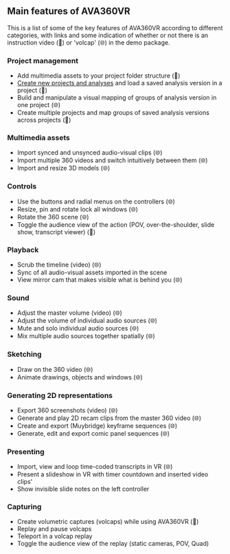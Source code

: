 ## Main features of AVA360VR

This is a list of some of the key features of AVA360VR according to different categories, with links and some indication of whether or not there is an instruction video (📼) or 'volcap' (🌐) in the demo package.

### Project management
- Add multimedia assets to your project folder structure (📼)
- [Create new projects and analyses](project.md) and load a saved analysis version in a project (📼)
- Build and manipulate a visual mapping of groups of analysis version in one project (🌐)
- Create multiple projects and map groups of saved analysis versions across projects (📼)

### Multimedia assets
- Import synced and unsynced audio-visual clips (🌐)
- Import multiple 360 videos and switch intuitively between them (🌐)
- Import and resize 3D models (🌐)

### Controls
- Use the buttons and radial menus on the controllers (🌐)
- Resize, pin and rotate lock all windows (🌐)
- Rotate the 360 scene (🌐)
- Toggle the audience view of the action (POV, over-the-shoulder, slide show, transcript viewer) (📼)

### Playback
- Scrub the timeline (video) (🌐)
- Sync of all audio-visual assets imported in the scene
- View mirror cam that makes visible what is behind you (🌐)

### Sound
- Adjust the master volume (video) (🌐)
- Adjust the volume of individual audio sources (🌐)
- Mute and solo individual audio sources (🌐)
- Mix multiple audio sources together spatially (🌐)

### Sketching
- Draw on the 360 video (🌐)
- Animate drawings, objects and windows (🌐)

### Generating 2D representations
- Export 360 screenshots (video) (🌐)
- Generate and play 2D recam clips from the master 360 video (🌐)
- Create and export (Muybridge) keyframe sequences (🌐)
- Generate, edit and export comic panel sequences (🌐)

### Presenting
- Import, view and loop time-coded transcripts in VR (🌐)
- Present a slideshow in VR with timer countdown and inserted video clips'
- Show invisible slide notes on the left controller

### Capturing
- Create volumetric captures (volcaps) while using AVA360VR (📼)
- Replay and pause volcaps
- Teleport in a volcap replay
- Toggle the audience view of the replay (static cameras, POV, Quad)

